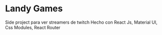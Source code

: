 # Landy Games

Side project para ver streamers de twitch
Hecho con React Js, Material UI, Css Modules, React Router
